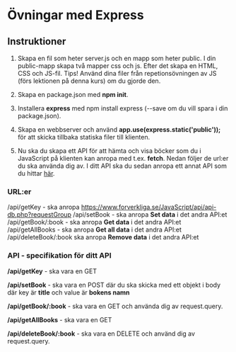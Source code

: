 # Övningar med Express

## Instruktioner

1. Skapa en fil som heter server.js och en mapp som heter public. I din public-mapp skapa två mapper css och js. Efter det skapa en HTML, CSS och JS-fil.
Tips! Använd dina filer från repetionsövningen av JS (förs lektionen på denna kurs) om du gjorde den.

2. Skapa en package.json med **npm init**.

3. Installera **express** med npm install express (--save om du vill spara i din package.json).

4. Skapa en webbserver och använd **app.use(express.static('public'));** för att skicka tillbaka statiska filer till klienten.

5. Nu ska du skapa ett API för att hämta och visa böcker som du i JavaScript på klienten kan anropa med t.ex. **fetch**. Nedan följer de url:er du ska använda dig av. I ditt API ska du sedan anropa ett annat API som du hittar [här](http://forverkliga.se/JavaScript/api/api-db.php).

### URL:er
/api/getKey - ska anropa https://www.forverkliga.se/JavaScript/api/api-db.php?requestGroup
/api/setBook - ska anropa **Set data** i det andra API:et
/api/getBook/:book - ska anropa **Get data** i det andra API:et
/api/getAllBooks - ska anropa **Get all data** i det andra API:et
/api/deleteBook/:book ska anropa **Remove data** i det andra API:et

### API - specifikation för ditt API

**/api/getKey** - ska vara en GET

**/api/setBook** - ska vara en POST där du ska skicka med ett objekt i body där key är **title** och value är **bokens namn** 

**/api/getBook/:book** - ska vara en GET och använda dig av request.query.

**/api/getAllBooks** - ska vara en GET

**/api/deleteBook/:book** - ska vara en DELETE och använd dig av request.query.